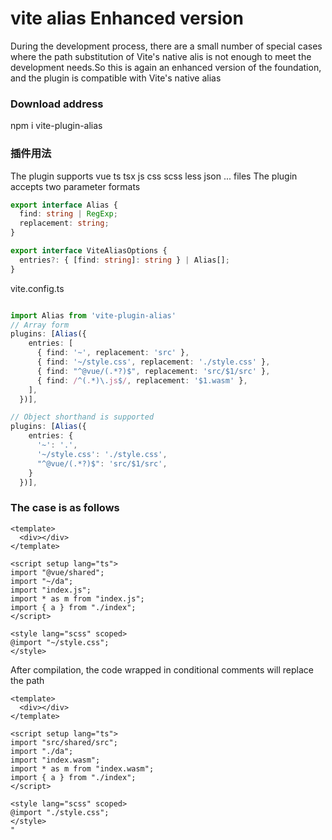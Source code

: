 # vite alias Enhanced version


During the development process, there are a small number of special cases where the path substitution of Vite's native alis is not enough to meet the development needs.So this is again an enhanced version of the foundation, and the plugin is compatible with Vite's native alias

### Download address

npm i vite-plugin-alias

### 插件用法

The plugin supports vue ts tsx js css scss less json ... files
The plugin accepts two parameter formats

```ts
export interface Alias {
  find: string | RegExp;
  replacement: string;
}

export interface ViteAliasOptions {
  entries?: { [find: string]: string } | Alias[];
}
```

vite.config.ts

```ts

import Alias from 'vite-plugin-alias'
// Array form
plugins: [Alias({
    entries: [
      { find: '~', replacement: 'src' },  
      { find: '~/style.css', replacement: './style.css' }, 
      { find: "^@vue/(.*?)$", replacement: 'src/$1/src' }, 
      { find: /^(.*)\.js$/, replacement: '$1.wasm' }, 
    ],
  })],

// Object shorthand is supported
plugins: [Alias({
    entries: {
      '~': '.',
      '~/style.css': './style.css',
      "^@vue/(.*?)$": 'src/$1/src',
    }
  })],


```

### The case is as follows

```vue
<template>
  <div></div>
</template>

<script setup lang="ts">
import "@vue/shared";
import "~/da";
import "index.js";
import * as m from "index.js";
import { a } from "./index";
</script>

<style lang="scss" scoped>
@import "~/style.css";
</style>
```

After compilation, the code wrapped in conditional comments will replace the path

```vue
<template>
  <div></div>
</template>

<script setup lang="ts">
import "src/shared/src";
import "./da";
import "index.wasm";
import * as m from "index.wasm";
import { a } from "./index";
</script>

<style lang="scss" scoped>
@import "./style.css";
</style>
"
```
